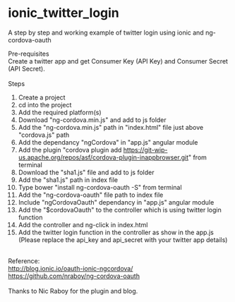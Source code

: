 # ionic_twitter_login
A step by step and working example of twitter login using ionic and ng-cordova-oauth

Pre-requisites<br>
Create a twitter app and get Consumer Key (API Key) and Consumer Secret (API Secret).
<br><br>
Steps<br>
1) Create a project <br>
2) cd into the project<br>
3) Add the required platform(s)<br>
4) Download "ng-cordova.min.js" and add to js folder<br>
5) Add the "ng-cordova.min.js" path in "index.html" file just above "cordova.js" path<br>
6) Add the dependancy "ngCordova" in "app.js" angular module<br>
7) Add the plugin "cordova plugin add https://git-wip-us.apache.org/repos/asf/cordova-plugin-inappbrowser.git" from terminal<br>
8) Download the "sha1.js" file and add to js folder<br>
9) Add the "sha1.js" path in index file<br>
10) Type bower "install ng-cordova-oauth -S" from terminal<br>
11) Add the "ng-cordova-oauth" file path to index file<br>
12) Include "ngCordovaOauth" dependancy in "app.js" angular module<br>
13) Add the "$cordovaOauth" to the controller which is using twitter login function<br>
14) Add the controller and ng-click in index.html<br>
15) Add the twitter login function in the controller as show in the app.js (Please replace the api_key and api_secret with your twitter app details)<br><br>

Reference:<br>
http://blog.ionic.io/oauth-ionic-ngcordova/<br>
https://github.com/nraboy/ng-cordova-oauth<br>
<br>
Thanks to Nic Raboy for the plugin and blog.
